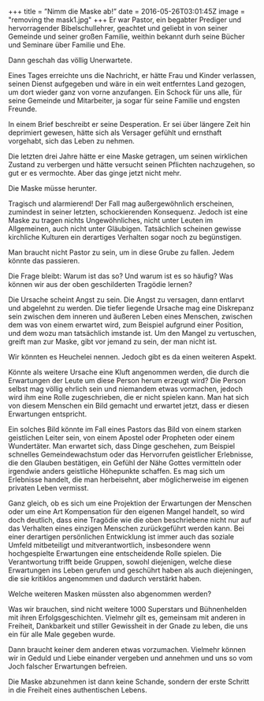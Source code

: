 +++
title = ”Nimm die Maske ab!”
date = 2016-05-26T03:01:45Z
image = "removing the mask1.jpg"
+++
Er war Pastor, ein begabter Prediger und hervorragender Bibelschullehrer, geachtet und geliebt in von seiner Gemeinde und seiner großen Familie, weithin bekannt durh seine Bücher und Seminare über Familie und Ehe.

Dann geschah das völlig Unerwartete.

Eines Tages erreichte uns die Nachricht, er hätte Frau und Kinder verlassen, seinen Dienst aufgegeben und wäre in ein weit entferntes Land gezogen, um dort wieder ganz von vorne anzufangen. Ein Schock für uns alle, für seine Gemeinde und Mitarbeiter, ja sogar für seine Familie und engsten Freunde.

In einem Brief beschreibt er seine Desperation. Er sei über längere Zeit hin deprimiert gewesen, hätte sich als Versager gefühlt und ernsthaft vorgehabt, sich das Leben zu nehmen.

Die letzten drei Jahre hätte er eine Maske getragen, um seinen wirklichen Zustand zu verbergen und hätte versucht seinen Pflichten nachzugehen, so gut er es vermochte. Aber das ginge jetzt nicht mehr.

Die Maske müsse herunter.

Tragisch und alarmierend! Der Fall mag außergewöhnlich erscheinen, zumindest in seiner letzten, schockierenden Konsequenz. Jedoch ist eine Maske zu tragen nichts Ungewöhnliches, nicht unter Leuten im Allgemeinen, auch nicht unter Gläubigen. Tatsächlich scheinen gewisse kirchliche Kulturen ein derartiges Verhalten sogar noch zu begünstigen.

Man braucht nicht Pastor zu sein, um in diese Grube zu fallen. Jedem könnte das passieren.

Die Frage bleibt: Warum ist das so? Und warum ist es so häufig? Was können wir aus der oben geschilderten Tragödie lernen?

Die Ursache scheint Angst zu sein. Die Angst zu versagen, dann  entlarvt und abgelehnt zu werden. Die tiefer liegende Ursache mag eine Diskrepanz sein zwischen dem inneren und äußeren Leben eines Menschen, zwischen dem was von einem erwartet wird, zum Beispiel aufgrund einer Position, und dem wozu man tatsächlich imstande ist. Um den Mangel zu vertuschen, greift man zur Maske, gibt vor jemand zu sein, der man nicht ist.

Wir könnten es Heuchelei nennen. Jedoch gibt es da einen weiteren Aspekt.

Könnte als weitere Ursache eine Kluft angenommen werden, die durch die Erwartungen der Leute um diese Person herum erzeugt wird? Die Person selbst mag völlig ehrlich sein und niemandem etwas vormachen, jedoch wird ihm eine Rolle zugeschrieben, die er nicht spielen kann. Man hat sich von diesem Menschen ein Bild gemacht und erwartet jetzt, dass er diesen Erwartungen entspricht.

Ein solches Bild könnte im Fall eines Pastors das Bild von einem starken geistlichen Leiter sein, von einem Apostel oder Propheten oder einem Wundertäter. Man erwartet sich, dass Dinge geschehen, zum Beispiel schnelles Gemeindewachstum oder das Hervorrufen geistlicher Erlebnisse, die den Glauben bestätigen, ein Gefühl der Nähe Gottes vermitteln oder irgendwie anders geistliche Höhepunkte schaffen. Es mag sich um Erlebnisse handelt, die man herbeisehnt, aber möglicherweise im eigenen privaten Leben vermisst.

Ganz gleich, ob es sich um eine Projektion der Erwartungen der Menschen oder um eine Art Kompensation für den eigenen Mangel handelt, so wird doch deutlich, dass eine Tragödie wie die oben beschriebene nicht nur auf das Verhalten eines einzigen Menschen zurückgeführt werden kann. Bei einer derartigen persönlichen Entwicklung ist immer auch das soziale Umfeld mitbeteiligt und mitverantwortlich, insbesondere wenn hochgespielte Erwartungen eine entscheidende Rolle spielen. Die Verantwortung trifft beide Gruppen, sowohl diejenigen, welche diese Erwartungen ins Leben gerufen und geschührt haben als auch diejeningen, die sie kritiklos angenommen und dadurch verstärkt haben.

Welche weiteren Masken müssten also abgenommen werden?

Was wir brauchen, sind nicht weitere 1000 Superstars und Bühnenhelden mit ihren Erfolgsgeschichten. Vielmehr gilt es, gemeinsam mit anderen in Freiheit, Dankbarkeit und stiller Gewissheit in der Gnade zu leben, die uns ein für alle Male gegeben wurde.

Dann braucht keiner dem anderen etwas vorzumachen. Vielmehr können wir in Geduld und Liebe einander vergeben und annehmen und uns so vom Joch falscher Erwartungen befreien.

Die Maske abzunehmen ist dann keine Schande, sondern der erste Schritt in die Freiheit eines authentischen Lebens.
